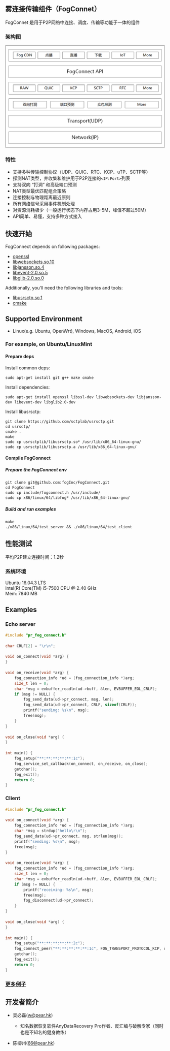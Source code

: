 ## 雾连接传输组件（FogConnet）

FogConnet 是用于P2P网络中连接、调度、传输等功能于一体的组件

### 架构图
![fog connect 架构图](./doc/images/fogconnectstack.png)

### 特性
- 支持多种传输控制协议（UDP、QUIC、RTC、KCP、uTP、SCTP等）
- 探测NAT类型，并收集和维护用于P2P连接的`<IP:Port>`列表
- 支持双向 “打洞” 和高级端口预测
- NAT类型最优匹配组合策略
- 连接控制与物理距离最近原则
- 所有网络信号采用事件机制处理
- 对资源消耗极少（一般运行状态下内存占用3-5M，峰值不超过50M）
- API简单、易懂，支持多种方式接入

## 快速开始
FogConnect depends on following packages:
- [openssl](https://www.cnblogs.com/emanlee/p/6100019.html)
- [libwebsockets.so.10](https://libwebsockets.org/)
- [libjansson.so.4](https://github.com/akheron/jansson)
- [libevent-2.0.so.5](https://github.com/libevent/libevent)
- [libglib-2.0.so.0](https://github.com/GNOME/glib)

Additionally, you'll need the following libraries and tools:
- [libusrsctp.so.1](https://github.com/sctplab/usrsctp)
- [cmake](https://github.com/Kitware/CMake)

## Supported Environment
- Linux(e.g. Ubuntu, OpenWrt), Windows, MacOS, Android, iOS

### For example, on Ubuntu/LinuxMint

#### Prepare deps
Install common deps:

``` shell
sudo apt-get install git g++ make cmake
```

Install dependencies:

``` shell
sudo apt-get install openssl libssl-dev libwebsockets-dev libjansson-dev libevent-dev libglib2.0-dev 
```

Install libusrsctp:
``` shell
git clone https://github.com/sctplab/usrsctp.git
cd usrsctp/
cmake .
make
sudo cp usrsctplib/libusrsctp.so* /usr/lib/x86_64-linux-gnu/
sudo cp usrsctplib/libusrsctp.a /usr/lib/x86_64-linux-gnu/
```
#### Compile FogConnect
##### Prepare the FogConnect env
``` shell
git clone git@github.com:fogInc/FogConnect.git
cd FogConnect
sudo cp include/fogconnect.h /usr/include/
sudo cp x86/linux/64/libfog* /usr/lib/x86_64-linux-gnu/
```

##### Build and run examples
``` shell
make
./x86/linux/64/test_server && ./x86/linux/64/test_client
```

## 性能测试
平均P2P建立连接时间：1.2秒

### 系统环境
Ubuntu 16.04.3 LTS \
Intel(R) Core(TM) i5-7500 CPU @ 2.40 GHz \
Mem: 7840 MB
## Examples

### Echo server
```C
#include "pr_fog_connect.h"

char CRLF[2] = "\r\n";

void on_connect(void *arg) {
}

void on_receive(void *arg) {
    fog_connection_info *ud = (fog_connection_info *)arg;
    size_t len = 0;
    char *msg = evbuffer_readln(ud->buff, &len, EVBUFFER_EOL_CRLF);
    if (msg != NULL) {
        fog_send_data(ud->pr_connect, msg, len);
        fog_send_data(ud->pr_connect, CRLF, sizeof(CRLF));
        printf("sending: %s\n", msg);
        free(msg);
    }
}

void on_close(void *arg) {
}

int main() {
    fog_setup("**:**:**:**:**:1c");
    fog_service_set_callback(on_connect, on_receive, on_close);
    getchar();
    fog_exit();
    return 0;
}

```
### Client

```C
#include "pr_fog_connect.h"

void on_connect(void *arg) {
    fog_connection_info *ud = (fog_connection_info *)arg;
    char *msg = strdup("hello\r\n");
    fog_send_data(ud->pr_connect, msg, strlen(msg));
    printf("sending: %s\n", msg);
    free(msg);
}

void on_receive(void *arg) {
    fog_connection_info *ud = (fog_connection_info *)arg;
    size_t len = 0;
    char *msg = evbuffer_readln(ud->buff, &len, EVBUFFER_EOL_CRLF);
    if (msg != NULL) {
        printf("receiving: %s\n", msg);
        free(msg);
        fog_disconnect(ud->pr_connect);
    }
}

void on_close(void *arg) {
}

int main() {
    fog_setup("**:**:**:**:**:2c");
    fog_connect_peer("**:**:**:**:**:1c", FOG_TRANSPORT_PROTOCOL_KCP, on_connect, on_receive, on_close);
    getchar();
    fog_exit();
    return 0;
}

```

### [更多例子](https://github.com/PearInc/FogConnect/tree/master/examples)

## 开发者简介
- 吴必磊(w@pear.hk)
    - 知名数据恢复软件AnyDataRecovery Pro作者、反汇编与破解专家（同时也是不知名的健身教练）

- 陈柳州(66@pear.hk)
    
